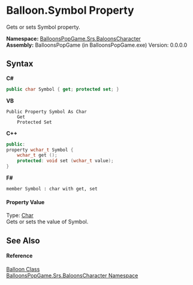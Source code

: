 # Balloon.Symbol Property 
 

Gets or sets Symbol property.

**Namespace:**&nbsp;<a href="N_BalloonsPopGame_Srs_BaloonsCharacter">BalloonsPopGame.Srs.BaloonsCharacter</a><br />**Assembly:**&nbsp;BalloonsPopGame (in BalloonsPopGame.exe) Version: 0.0.0.0

## Syntax

**C#**<br />
``` C#
public char Symbol { get; protected set; }
```

**VB**<br />
``` VB
Public Property Symbol As Char
	Get
	Protected Set
```

**C++**<br />
``` C++
public:
property wchar_t Symbol {
	wchar_t get ();
	protected: void set (wchar_t value);
}
```

**F#**<br />
``` F#
member Symbol : char with get, set

```


#### Property Value
Type: <a href="http://msdn2.microsoft.com/en-us/library/k493b04s" target="_blank">Char</a><br />Gets or sets the value of Symbol.

## See Also


#### Reference
<a href="T_BalloonsPopGame_Srs_BaloonsCharacter_Balloon">Balloon Class</a><br /><a href="N_BalloonsPopGame_Srs_BaloonsCharacter">BalloonsPopGame.Srs.BaloonsCharacter Namespace</a><br />